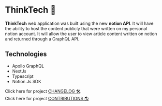 # ThinkTech 🧠

**ThinkTech** web application was built using the new **notion API**. It will have the ability to host the content publicly that were written on my personal notion account. It will allow the user to view article content written on notion and returned through a GraphQL API. 

## Technologies

- Apollo GraphQL
- NextJs
- Typescript
- Notion Js SDK

Click here for project [CHANGELOG 🛠️](CHANGELOG.md). <br>
Click here for project [CONTRIBUTIONS 🌎](CONTRIBUTION.md)


